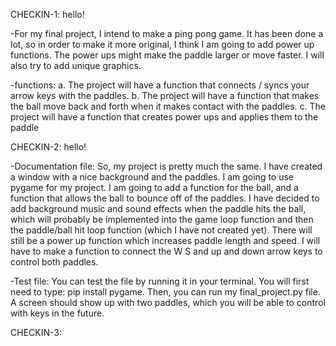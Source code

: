 CHECKIN-1:
hello!

-For my final project, I intend to make a ping pong game. It has been done a lot, so in order to make it more original, I think I am going to add power up functions. The power ups might make the paddle larger or move faster. I will also try to add unique graphics.

-functions: 
  a. The project will have a function that connects / syncs your arrow keys with the paddles. 
  b. The project will have a function that makes the ball move back and forth when it makes contact with the paddles. c. The project will have a function that creates power ups and applies them to the paddle

CHECKIN-2:
hello!

-Documentation file: So, my project is pretty much the same. I have created a window with a nice background and the paddles. I am going to use pygame for my project. I am going to add a function for the ball, and a function that allows the ball to bounce off of the paddles. I have decided to add background music and sound effects when the paddle hits the ball, which will probably be implemented into the game loop function and then the paddle/ball hit loop function (which I have not created yet). There will still be a power up function which increases paddle length and speed. I will have to make a function to connect the W S and up and down arrow keys to control both paddles.

-Test file: You can test the file by running it in your terminal. You will first need to type: pip install pygame. Then, you can run my final_project.py file. A screen should show up with two paddles, which you will be able to control with keys in the future. 

CHECKIN-3:

